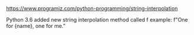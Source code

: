 https://www.programiz.com/python-programming/string-interpolation

Python 3.6 added new string interpolation method called f
example: 
    f"One for {name}, one for me."
